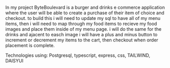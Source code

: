 In my project ByteBoulevard is a burger and drinks e commerce application where the user will be able to create a purchase of their item of choice and checkout. to build this i will need to update my sql to have all of my menu items, then i will need to map through my food items to recieve my food images and place them inside of my menu page. i will do the same for the drinks and ajacent to easch image i will have a plus and minus button to increment or decrement my items to the cart, then checkout when order placement is complete.

Technologies using: Postgresql, typescript, express, css, TAILWIND, DAISYUI
